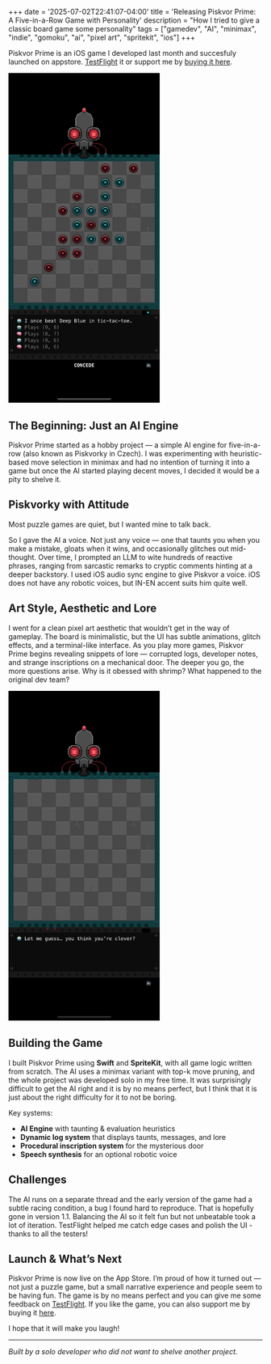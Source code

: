 +++
date = '2025-07-02T22:41:07-04:00'
title = 'Releasing Piskvor Prime: A Five-in-a-Row Game with Personality'
description = "How I tried to give a classic board game some personality"
tags = ["gamedev", "AI", "minimax", "indie", "gomoku", "ai", "pixel art", "spritekit", "ios"]
+++


Piskvor Prime is an iOS game I developed last month and succesfuly launched on appstore. [TestFlight](https://testflight.apple.com/join/cAJGxJBv) it or support me by [buying it here](https://apps.apple.com/us/app/piskvor-prime/id6746420976). 

<img src="images/piskvor-ttt.png" alt="game" width="300" />


## The Beginning: Just an AI Engine

Piskvor Prime started as a hobby project — a simple AI engine for five-in-a-row (also known as Piskvorky in Czech). I was experimenting with heuristic-based move selection in minimax and had no intention of turning it into a game but once the AI started playing decent moves, I decided it would be a pity to shelve it.  

## Piskvorky with Attitude

Most puzzle games are quiet, but I wanted mine to talk back.

So I gave the AI a voice. Not just any voice — one that taunts you when you make a mistake, gloats when it wins, and occasionally glitches out mid-thought. Over time, I prompted an LLM to wite hundreds of reactive phrases, ranging from sarcastic remarks to cryptic comments hinting at a deeper backstory. I used iOS audio sync engine to give Piskvor a voice. iOS does not have any robotic voices, but IN-EN accent suits him quite well. 

## Art Style, Aesthetic and Lore

I went for a clean pixel art aesthetic that wouldn’t get in the way of gameplay. The board is minimalistic, but the UI has subtle animations, glitch effects, and a terminal-like interface. As you play more games, Piskvor Prime begins revealing snippets of lore — corrupted logs, developer notes, and strange inscriptions on a mechanical door. The deeper you go, the more questions arise. Why is it obessed with shrimp? What happened to the original dev team?

<img src="images/piskvor.png" alt="game" width="300" />

## Building the Game

I built Piskvor Prime using **Swift** and **SpriteKit**, with all game logic written from scratch. The AI uses a minimax variant with top-k move pruning, and the whole project was developed solo in my free time. It was surprisingly difficult to get the AI right and it is by no means perfect, but I think that it is just about the right difficulty for it to not be boring. 

Key systems:

* **AI Engine** with taunting & evaluation heuristics
* **Dynamic log system** that displays taunts, messages, and lore
* **Procedural inscription system** for the mysterious door
* **Speech synthesis** for an optional robotic voice

## Challenges

The AI runs on a separate thread and the early version of the game had a subtle racing condition, a bug I found hard to reproduce. That is hopefully gone in version 1.1. Balancing the AI so it felt fun but not unbeatable took a lot of iteration. TestFlight helped me catch edge cases and polish the UI - thanks to all the testers! 

## Launch & What’s Next

Piskvor Prime is now live on the App Store. I’m proud of how it turned out — not just a puzzle game, but a small narrative experience and people seem to be having fun. The game is by no means perfect and you can give me some feedback on [TestFlight](https://testflight.apple.com/join/cAJGxJBv). If you like the game, you can also support me by buying it [here](https://apps.apple.com/us/app/piskvor-prime/id6746420976). 

I hope that it will make you laugh!

---

*Built by a solo developer who did not want to shelve another project.*


